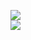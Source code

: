 [![](https://img.shields.io/badge/Made%20With-Github%20Spray-lightgrey.svg?style=for-the-badge&logo=github)](https://github.com/Annihil/github-spray#3454)  
[![](https://i.imgur.com/2DrTn0Z.gif)](https://github.com/Annihil/github-spray)